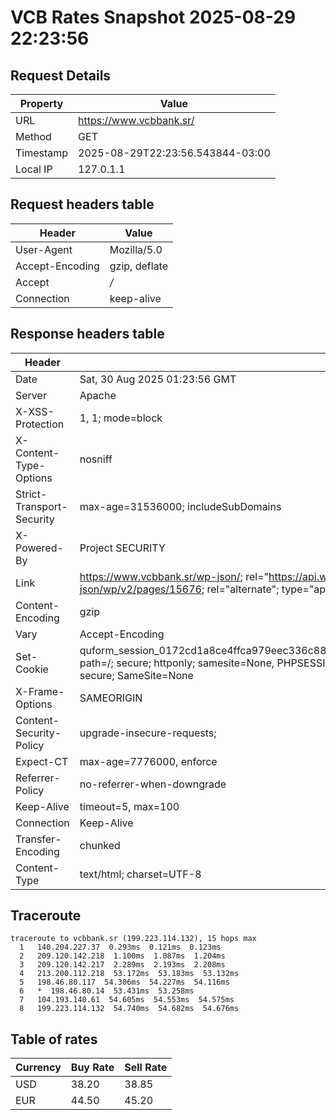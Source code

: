 # VCB Rates Snapshot 2025-08-29 22:23:56
## Request Details

| Property | Value |
|----------|-------|
| URL | https://www.vcbbank.sr/ |
| Method | GET |
| Timestamp | 2025-08-29T22:23:56.543844-03:00 |
| Local IP | 127.0.1.1 |
    
## Request headers table

| Header | Value |
|--------|-------|
| User-Agent | Mozilla/5.0 |
| Accept-Encoding | gzip, deflate |
| Accept | */* |
| Connection | keep-alive |

    
## Response headers table
| Header | Value |
|--------|-------|
| Date | Sat, 30 Aug 2025 01:23:56 GMT |
| Server | Apache |
| X-XSS-Protection | 1, 1; mode=block |
| X-Content-Type-Options | nosniff |
| Strict-Transport-Security | max-age=31536000; includeSubDomains |
| X-Powered-By | Project SECURITY |
| Link | <https://www.vcbbank.sr/wp-json/>; rel="https://api.w.org/", <https://www.vcbbank.sr/wp-json/wp/v2/pages/15676>; rel="alternate"; type="application/json", <https://www.vcbbank.sr/>; rel=shortlink |
| Content-Encoding | gzip |
| Vary | Accept-Encoding |
| Set-Cookie | quform_session_0172cd1a8ce4ffca979eec336c8836d5=ud15e02ZJw3fTmIwYdJcKnG9smB7sZwuODJdrYsu; path=/; secure; httponly; samesite=None, PHPSESSID=bb623115674d2b2e0d83a8333012d106; path=/; secure; SameSite=None |
| X-Frame-Options | SAMEORIGIN |
| Content-Security-Policy | upgrade-insecure-requests; |
| Expect-CT | max-age=7776000, enforce |
| Referrer-Policy | no-referrer-when-downgrade |
| Keep-Alive | timeout=5, max=100 |
| Connection | Keep-Alive |
| Transfer-Encoding | chunked |
| Content-Type | text/html; charset=UTF-8 |

## Traceroute 

```
traceroute to vcbbank.sr (199.223.114.132), 15 hops max
  1   140.204.227.37  0.293ms  0.121ms  0.123ms 
  2   209.120.142.218  1.100ms  1.087ms  1.204ms 
  3   209.120.142.217  2.289ms  2.193ms  2.208ms 
  4   213.200.112.218  53.172ms  53.183ms  53.132ms 
  5   198.46.80.117  54.306ms  54.227ms  54.116ms 
  6   *  198.46.80.14  53.431ms  53.258ms 
  7   104.193.140.61  54.605ms  54.553ms  54.575ms 
  8   199.223.114.132  54.740ms  54.682ms  54.676ms 

```


## Table of rates

| Currency | Buy Rate | Sell Rate |
|----------|----------|-----------|
| USD | 38.20 | 38.85 |
| EUR | 44.50 | 45.20 |
